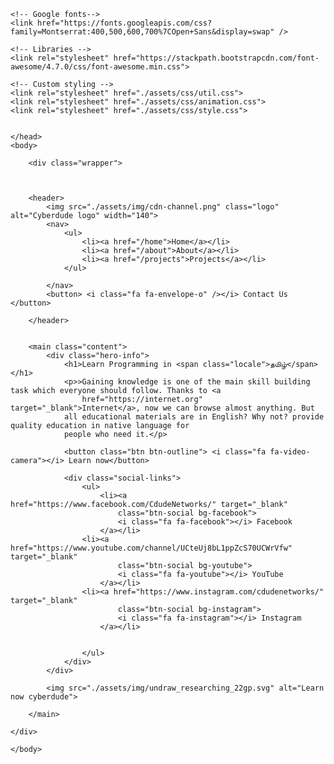 <!DOCTYPE html>
<html lang="en">
    <head>
        <meta charset="UTF-8">
        <meta name="viewport" content="width=device-width, initial-scale=1.0">
        <title>Cyberdude Training</title>
        <link rel="shortcut icon" href="https://www.cyberdudenetworks.com/client-login/assets/images/favicon.png"
        type="image/x-icon">

    <!-- Google fonts-->
    <link href="https://fonts.googleapis.com/css?family=Montserrat:400,500,600,700%7COpen+Sans&display=swap" />

    <!-- Libraries -->
    <link rel="stylesheet" href="https://stackpath.bootstrapcdn.com/font-awesome/4.7.0/css/font-awesome.min.css">

    <!-- Custom styling -->
    <link rel="stylesheet" href="./assets/css/util.css">
    <link rel="stylesheet" href="./assets/css/animation.css">
    <link rel="stylesheet" href="./assets/css/style.css">


    </head>
    <body>

        <div class="wrapper">

       

        <header>
            <img src="./assets/img/cdn-channel.png" class="logo" alt="Cyberdude logo" width="140"> 
            <nav>
                <ul>
                    <li><a href="/home">Home</a></li>
                    <li><a href="/about">About</a></li>
                    <li><a href="/projects">Projects</a></li>
                </ul>

            </nav>
            <button> <i class="fa fa-envelope-o" /></i> Contact Us </button>

        </header>


        <main class="content">
            <div class="hero-info">
                <h1>Learn Programming in <span class="locale">தமிழ்</span></h1>
                <p>>Gaining knowledge is one of the main skill building task which everyone should follow. Thanks to <a
                    href="https://internet.org" target="_blank">Internet</a>, now we can browse almost anything. But
                all educational materials are in English? Why not? provide quality education in native language for
                people who need it.</p>

                <button class="btn btn-outline"> <i class="fa fa-video-camera"></i> Learn now</button>

                <div class="social-links">
                    <ul>
                        <li><a href="https://www.facebook.com/CdudeNetworks/" target="_blank"
                            class="btn-social bg-facebook">
                            <i class="fa fa-facebook"></i> Facebook
                        </a></li>
                    <li><a href="https://www.youtube.com/channel/UCteUj8bL1ppZcS70UCWrVfw" target="_blank"
                            class="btn-social bg-youtube">
                            <i class="fa fa-youtube"></i> YouTube
                        </a></li>
                    <li><a href="https://www.instagram.com/cdudenetworks/" target="_blank"
                            class="btn-social bg-instagram">
                            <i class="fa fa-instagram"></i> Instagram
                        </a></li>

                     
                    </ul>
                </div>
            </div>

            <img src="./assets/img/undraw_researching_22gp.svg" alt="Learn now cyberdude">

        </main>

    </div>

    </body>
</html>

